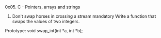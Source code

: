 0x05. C - Pointers, arrays and strings
1. Don't swap horses in crossing a stream
mandatory
Write a function that swaps the values of two integers.

Prototype: void swap_int(int *a, int *b);
